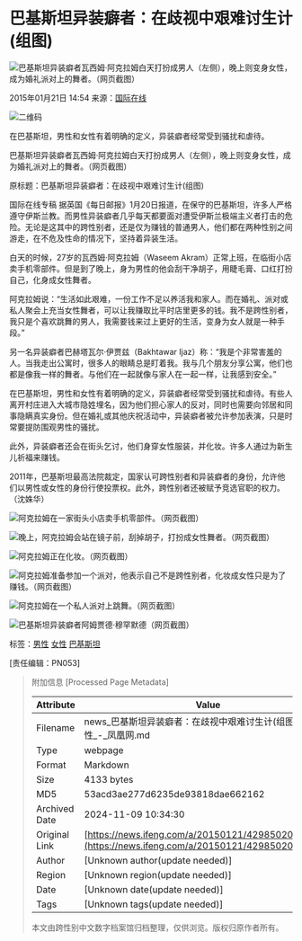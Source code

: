 # 巴基斯坦异装癖者：在歧视中艰难讨生计(组图)

![巴基斯坦异装癖者瓦西姆·阿克拉姆白天打扮成男人（左侧），晚上则变身女性，成为婚礼派对上的舞者。（网页截图）](http://y0.ifengimg.com/cmpp/2015/01/21/15/e3028506-3155-4104-aeb2-2bd9e05d9c2f.jpg)

2015年01月21日 14:54 来源：[国际在线](http://gb.cri.cn/42071/2015/01/21/7931s4849148.htm)

![二维码](http://h2.ifengimg.com/0f56ee67a4c375c2/2013/1106/indeccode.png)

在巴基斯坦，男性和女性有着明确的定义，异装癖者经常受到骚扰和虐待。

巴基斯坦异装癖者瓦西姆·阿克拉姆白天打扮成男人（左侧），晚上则变身女性，成为婚礼派对上的舞者。（网页截图）

原标题：巴基斯坦异装癖者：在歧视中艰难讨生计(组图)

国际在线专稿 据英国《每日邮报》1月20日报道，在保守的巴基斯坦，许多人严格遵守伊斯兰教。而男性异装癖者几乎每天都要面对遭受伊斯兰极端主义者打击的危险。无论是这其中的跨性别者，还是仅为赚钱的普通男人，他们都在两种性别之间游走，在不危及性命的情况下，坚持着异装生活。

白天的时候，27岁的瓦西姆·阿克拉姆（Waseem Akram）正常上班，在临街小店卖手机零部件。但是到了晚上，身为男性的他会刮干净胡子，用睫毛膏、口红打扮自己，化身成女性舞者。

阿克拉姆说：“生活如此艰难，一份工作不足以养活我和家人。而在婚礼、派对或私人聚会上充当女性舞者，可以让我赚取比平时店里更多的钱。我不是跨性别者，我只是个喜欢跳舞的男人，我需要钱来过上更好的生活，变身为女人就是一种手段。”

另一名异装癖者巴赫塔瓦尔·伊贾兹（Bakhtawar Ijaz）称：“我是个非常害羞的人。当我走出公寓时，很多人的眼睛总是盯着我。我与几个朋友分享公寓，他们也都是像我一样的舞者。与他们在一起就像与家人在一起一样，让我感到安全。”

在巴基斯坦，男性和女性有着明确的定义，异装癖者经常受到骚扰和虐待。有些人离开村庄进入大城市隐姓埋名，因为他们担心家人的反对，同时也需要向邻居和同事隐瞒真实身份。但在婚礼或其他庆祝活动中，异装癖者被允许参加表演，只是时常要提防围观男性的骚扰。

此外，异装癖者还会在街头乞讨，他们身穿女性服装，并化妆。许多人通过为新生儿祈福来赚钱。

2011年，巴基斯坦最高法院裁定，国家认可跨性别者和异装癖者的身份，允许他们以男性或女性的身份行使投票权。此外，跨性别者还被赋予竞选官职的权力。（沈姝华）

![阿克拉姆在一家街头小店卖手机零部件。（网页截图）](http://y0.ifengimg.com/cmpp/2015/01/21/15/c91f7638-4df9-487a-a89e-bbced904d63a.jpg)

![晚上，阿克拉姆会站在镜子前，刮掉胡子，打扮成女性舞者。（网页截图）](http://y2.ifengimg.com/cmpp/2015/01/21/15/b9ababc5-dad8-4215-9ca4-e0af177eef71.jpg)

![阿克拉姆正在化妆。（网页截图）](http://y2.ifengimg.com/cmpp/2015/01/21/15/b7158fd3-79d0-4998-938f-335b617d8027.jpg)

![阿克拉姆准备参加一个派对，他表示自己不是跨性别者，化妆成女性只是为了赚钱。（网页截图）](http://y3.ifengimg.com/cmpp/2015/01/21/15/2be4af19-8aea-40e3-b99f-8aada01af83b.jpg)

![阿克拉姆在一个私人派对上跳舞。（网页截图）](http://y1.ifengimg.com/cmpp/2015/01/21/15/65722525-4375-43d3-85a3-feda58844384.jpg)

![巴基斯坦异装癖者阿姆贾德·穆罕默德（网页截图）](http://y0.ifengimg.com/cmpp/2015/01/21/15/f7f875eb-83cc-4c4f-8218-9ac3356dbf43.jpg)

标签：[男性](http://search.ifeng.com/sofeng/search.action?c=1&q=%E7%94%B7%E6%80%A7) [女性](http://search.ifeng.com/sofeng/search.action?c=1&q=%E5%A5%B3%E6%80%A7) [巴基斯坦](http://search.ifeng.com/sofeng/search.action?c=1&q=%E5%B7%B4%E5%9F%BA%E6%96%AF%E5%9D%A6)

\[责任编辑：PN053\]

> 附加信息 [Processed Page Metadata]
>
> | Attribute       | Value                                  |
> |-----------------|----------------------------------------|
> | Filename        | news_巴基斯坦异装癖者：在歧视中艰难讨生计(组图)男性女性_-_凤凰网.md                             |
> | Type            | webpage                                 |
> | Format          | Markdown                               |
> | Size            | 4133 bytes                           |
> | MD5             | 53acd3ae277d6235de93818dae662162                                  |
> | Archived Date   | 2024-11-09 10:34:30                             |
> | Original Link   | [https://news.ifeng.com/a/20150121/42985020_0.shtml](https://news.ifeng.com/a/20150121/42985020_0.shtml)                         |
> | Author          | [Unknown author(update needed)]                              |
> | Region          | [Unknown region(update needed)]                              |
> | Date            | [Unknown date(update needed)]                                 |
> | Tags            | [Unknown tags(update needed)]                                 |
>
> 本文由跨性别中文数字档案馆归档整理，仅供浏览。版权归原作者所有。
>